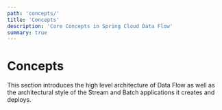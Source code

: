 ```yaml
---
path: 'concepts/'
title: 'Concepts'
description: 'Core Concepts in Spring Cloud Data Flow'
summary: true
---
```


# Concepts

This section introduces the high level architecture of Data Flow as well as the architectural style of the Stream and Batch applications it creates and deploys.
